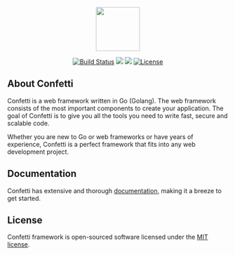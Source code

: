 <p align="center">
  <img src="https://avatars1.githubusercontent.com/u/57274804?s=400&u=058242df13e206950c08efd68a540445ce4da17f&v=4" width="100">
</p>

<p align="center">
<a href="https://github.com/confetti-framework/framework/actions"><img src="https://github.com/confetti-framework/framework/workflows/tests/badge.svg" alt="Build Status"></a>
<a href="https://goreportcard.com/report/github.com/confetti-framework/framework"><img src="https://goreportcard.com/badge/github.com/confetti-framework/framework"></a>
<a href="https://pkg.go.dev/github.com/confetti-framework/framework"><img src="https://godoc.org/confetti-framework/framework?status.svg"></a>
<a href="https://github.com/confetti-framework/framework/blob/main/LICENSE.md"><img src="https://img.shields.io/github/license/confetti-framework/framework" alt="License"></a>
</p>

## About Confetti 

Confetti is a web framework written in Go (Golang). The web framework consists of the most important components to create your application. The goal of Confetti is to give you all the tools you need to write fast, secure and scalable code.

Whether you are new to Go or web frameworks or have years of experience, Confetti is a perfect framework that fits into any web development project.

## Documentation

Confetti has extensive and thorough [documentation](https://confetti-framework.github.io/docs/), making it a breeze to get started.

## License

Confetti framework is open-sourced software licensed under the [MIT license](LICENSE.md).

